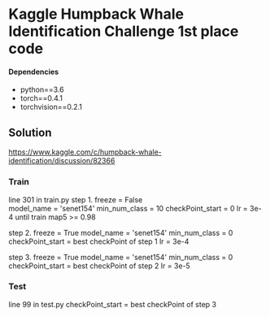 # Kaggle Humpback Whale Identification Challenge  1st place code


#### Dependencies
- python==3.6
- torch==0.4.1
- torchvision==0.2.1


## Solution
https://www.kaggle.com/c/humpback-whale-identification/discussion/82366



### Train
line 301 in train.py
step 1.
        freeze = False  
        model_name = 'senet154'
        min_num_class = 10
        checkPoint_start = 0
        lr = 3e-4
        until train map5 >= 0.98

step 2.
        freeze = True
        model_name = 'senet154'
        min_num_class = 0
        checkPoint_start = best checkPoint of step 1
        lr = 3e-4

step 3.
        freeze = True
        model_name = 'senet154'
        min_num_class = 0
        checkPoint_start = best checkPoint of step 2
        lr = 3e-5

### Test
line 99 in test.py
       checkPoint_start = best checkPoint of step 3

